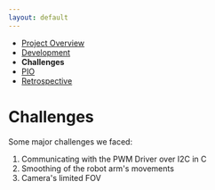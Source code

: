 ```yaml
---
layout: default
---
```


*   [Project Overview](./)
*   [Development](./dev.html)
*   **Challenges**
*   [PIO](./pio.html)
*   [Retrospective](./retrospective.html)

# Challenges

Some major challenges we faced:

1. Communicating with the PWM Driver over I2C in C
1. Smoothing of the robot arm's movements
1. Camera's limited FOV
